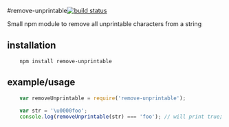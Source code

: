 #remove-unprintable[![build status](https://secure.travis-ci.org/kesla/remove-unprintable.png)](http://travis-ci.org/kesla/remove-unprintable)

Small npm module to remove all unprintable characters from a string

## installation
```
	npm install remove-unprintable
```

## example/usage

```javascript
	var removeUnprintable = require('remove-unprintable');

	var str = '\u0000foo';
	console.log(removeUnprintable(str) === 'foo'); // will print true;
```